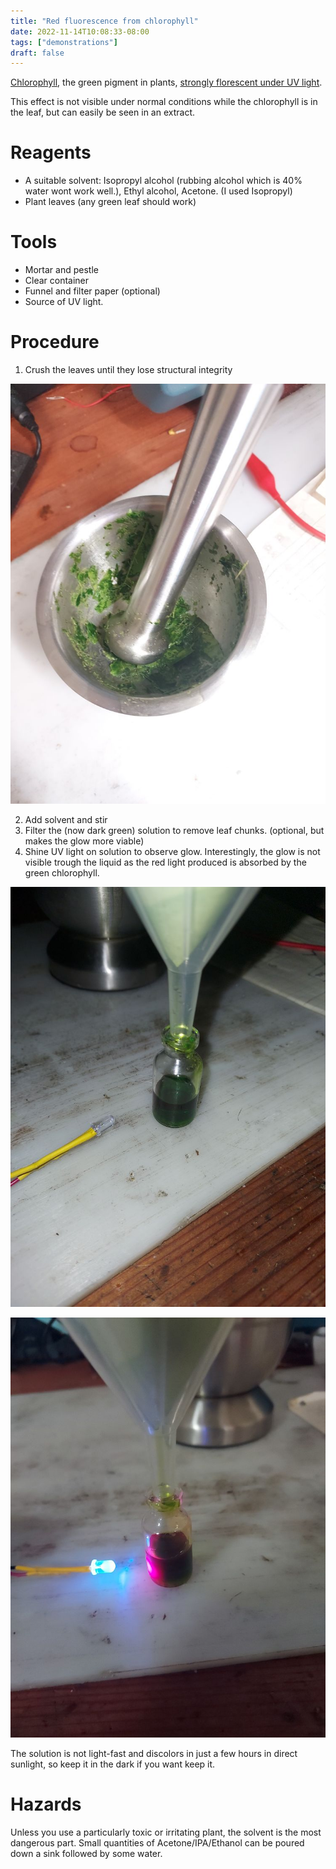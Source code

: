 ```yaml
---
title: "Red fluorescence from chlorophyll"
date: 2022-11-14T10:08:33-08:00
tags: ["demonstrations"]
draft: false
---
```


[Chlorophyll](https://en.wikipedia.org/wiki/Chlorophyll), the green pigment in plants, [strongly florescent under UV light](https://en.wikipedia.org/wiki/Chlorophyll_fluorescence).

This effect is not visible under normal conditions while the chlorophyll is in the leaf, but can easily be seen in an extract.

# Reagents

- A suitable solvent: Isopropyl alcohol (rubbing alcohol which is 40% water wont work well.), Ethyl alcohol, Acetone. (I used Isopropyl)
- Plant leaves (any green leaf should work)

# Tools

- Mortar and pestle
- Clear container
- Funnel and filter paper (optional)
- Source of UV light.

# Procedure

1. Crush the leaves until they lose structural integrity

![Crushed leaves in mortar](crushed.png)

2. Add solvent and stir
3. Filter the (now dark green) solution  to remove leaf chunks. (optional, but makes the glow more viable)
4. Shine UV light on solution to observe glow. Interestingly, the glow is not visible trough the liquid as the red light produced is absorbed by the green chlorophyll.

![Finished green solution in small glass container.](green.png)

![The solution glowing red under UV light.](glow.png)

The solution is not light-fast and discolors in just a few hours in direct sunlight, so keep it in the dark if you want keep it.

# Hazards

Unless you use a particularly toxic or irritating plant, the solvent is the most dangerous part. Small quantities of Acetone/IPA/Ethanol can be poured down a sink followed by some water.




